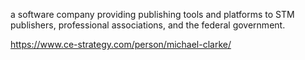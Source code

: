 a software company providing publishing tools and platforms to STM publishers, professional associations, and the federal government.

https://www.ce-strategy.com/person/michael-clarke/